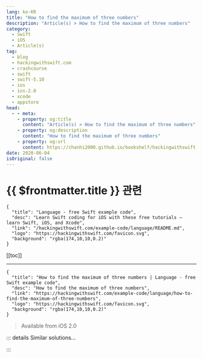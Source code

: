 ```yaml
---
lang: ko-KR
title: "How to find the maximum of three numbers"
description: "Article(s) > How to find the maximum of three numbers"
category:
  - Swift
  - iOS
  - Article(s)
tag: 
  - blog
  - hackingwithswift.com
  - crashcourse
  - swift
  - swift-5.10
  - ios
  - ios-2.0
  - xcode
  - appstore
head:
  - - meta:
    - property: og:title
      content: "Article(s) > How to find the maximum of three numbers"
    - property: og:description
      content: "How to find the maximum of three numbers"
    - property: og:url
      content: https://chanhi2000.github.io/bookshelf/hackingwithswift.com/example-code/language/how-to-find-the-maximum-of-three-numbers.html
date: 2020-06-04
isOriginal: false
---
```


# {{ $frontmatter.title }} 관련

```component VPCard
{
  "title": "Language - free Swift example code",
  "desc": "Learn Swift coding for iOS with these free tutorials – learn Swift, iOS, and Xcode",
  "link": "/hackingwithswift.com/example-code/language/README.md",
  "logo": "https://hackingwithswift.com/favicon.svg",
  "background": "rgba(174,10,10,0.2)"
}
```

[[toc]]

---

```component VPCard
{
  "title": "How to find the maximum of three numbers | Language - free Swift example code",
  "desc": "How to find the maximum of three numbers",
  "link": "https://hackingwithswift.com/example-code/language/how-to-find-the-maximum-of-three-numbers",
  "logo": "https://hackingwithswift.com/favicon.svg",
  "background": "rgba(174,10,10,0.2)"
}
```

> Available from iOS 2.0

<!-- TODO: 작성 -->

<!-- 
The easiest way to find the largest of three numbers is to use the `max()` function with as many parameters as you want to check, like this:

```swift
let first = 10
let second = 15
let third = 18

let largest = max(first, second, third)
```

If you wanted, you could also just call `max()` twice, like this:

```swift
let largest = max(max(first, second), third)
```

-->

::: details Similar solutions…

<!--
/example-code/language/how-to-find-the-maximum-of-two-numbers">How to find the maximum of two numbers 
/example-code/language/how-to-find-the-minimum-of-three-numbers">How to find the minimum of three numbers 
/quick-start/swiftui/how-to-create-a-two-column-or-three-column-layout-with-navigationsplitview">How to create a two-column or three-column layout with NavigationSplitView 
/example-code/language/how-to-find-the-minimum-of-two-numbers">How to find the minimum of two numbers 
/example-code/games/how-to-generate-shaped-random-numbers-using-gkgaussiandistribution">How to generate shaped random numbers using GKGaussianDistribution</a>
-->

:::

